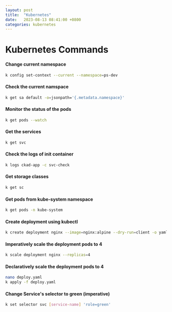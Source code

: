 ```yaml
---
layout: post
title:  "Kubernetes"
date:   2023-08-13 08:41:00 +0800
categories: kubernetes
---
```


# Kubernetes Commands

#### Change current namespace
```sh
k config set-context --current --namespace=ps-dev
```

#### Check the current namspace
```sh
k get sa default -o=jsonpath='{.metadata.namespace}'
```

#### Monitor the status of the pods
```sh
k get pods --watch
```

#### Get the services
```sh
k get svc
```

#### Check the logs of init container
```sh
k logs ckad-app -c svc-check
```

#### Get storage classes
```sh
k get sc
```

#### Get pods from kube-system namespace
```sh
k get pods -n kube-system
```
#### Create deployment using kubectl
```sh
k create deployment nginx --image=nginx:alpine --dry-run=client -o yaml > deploy.yaml
```

#### Imperatively scale the deployment pods to 4
```sh
k scale deployment nginx --replicas=4
```

#### Declaratively scale the deployment pods to 4
```sh
nano deploy.yaml
k apply -f deploy.yaml
```

#### Change Service's selector to green (imperative)
```sh
k set selector svc [service-name] 'role=green'
```
